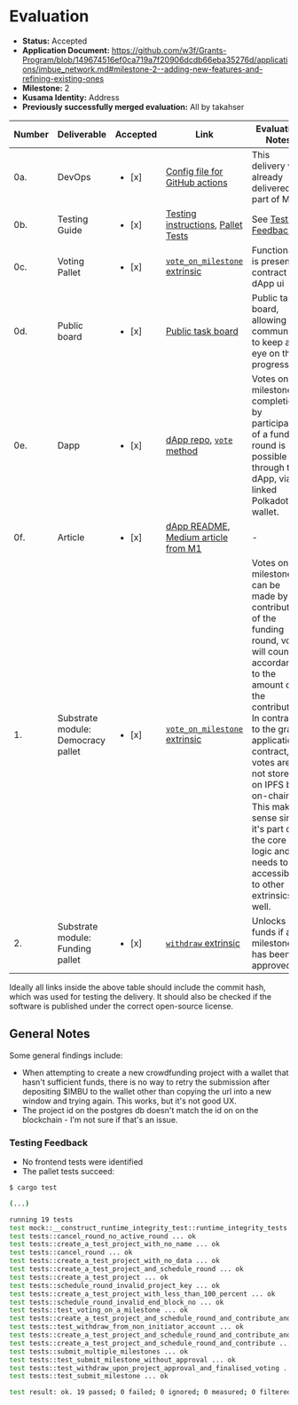 # Evaluation

- **Status:** Accepted
- **Application Document:** https://github.com/w3f/Grants-Program/blob/149674516ef0ca719a7f20906dcdb66eba35276d/applications/imbue_network.md#milestone-2--adding-new-features-and-refining-existing-ones
- **Milestone:** 2
- **Kusama Identity:** Address
- **Previously successfully merged evaluation:** All by takahser

| Number | Deliverable                        | Accepted               | Link                                                                                                                                                                                                                                                          | Evaluation Notes                                                                                                                                                                                                                                                                                                                                 |
| ------ | ---------------------------------- | ---------------------- | ------------------------------------------------------------------------------------------------------------------------------------------------------------------------------------------------------------------------------------------------------------- | ------------------------------------------------------------------------------------------------------------------------------------------------------------------------------------------------------------------------------------------------------------------------------------------------------------------------------------------------ |
| 0a.    | DevOps                             | <ul><li>[x] </li></ul> | [Config file for GitHub actions](https://github.com/ImbueNetwork/imbue/blob/b3c8926f45fc0f89841430cf8d193b5125bf8d77/.github/workflows/collator_actions.yml)                                                                                                  | This delivery was already delivered as part of M1.                                                                                                                                                                                                                                                                                               |
| 0b.    | Testing Guide                      | <ul><li>[x] </li></ul> | [Testing instructions](https://github.com/ImbueNetwork/imbue/tree/bbc3ff0a1afb1a9b94124d960ed3f15e89e39fb8#run-the-tests), [Pallet Tests](https://github.com/ImbueNetwork/imbue/blob/00c73e58e940387db7bebd1cefed445c33a2a96e/pallets/proposals/src/tests.rs) | See [Testing Feedback](#testing-feedback)                                                                                                                                                                                                                                                                                                        |
| 0c.    | Voting Pallet                      | <ul><li>[x] </li></ul> | [`vote_on_milestone` extrinsic](https://github.com/ImbueNetwork/imbue/blob/b71b3278965998523bb30c0ee5e1563a5e4e6f21/pallets/proposals/src/lib.rs#L649)                                                                                                        | Functionality is present in contract and dApp ui                                                                                                                                                                                                                                                                                                 |
| 0d.    | Public board                       | <ul><li>[x] </li></ul> | [Public task board](https://sharing.clickup.com/b/h/4-54644340-2/b653e1b55c26828)                                                                                                                                                                             | Public task board, allowing the community to keep an eye on the progress                                                                                                                                                                                                                                                                         |
| 0e.    | Dapp                               | <ul><li>[x] </li></ul> | [dApp repo](https://github.com/ImbueNetwork/dapp), [`vote` method](https://github.com/ImbueNetwork/dapp/blob/98227ddfac8beac389fbab16b0507484af3581f2/web/src/proposals/detail/index.ts#L492)                                                                 | Votes on milestone completions by participants of a funding round is possible through the dApp, via a linked PolkadotJS wallet.                                                                                                                                                                                                                  |
| 0f.    | Article                            | <ul><li>[x] </li></ul> | [dApp README](https://github.com/ImbueNetwork/dapp/blob/eac84b76a3562b6dcc95884c7806cb064e33d135/README.md), [Medium article from M1](https://medium.com/imbuenetwork/imbue-mvp-demo-33d6c3e29856)                                                            | -                                                                                                                                                                                                                                                                                                                                                |
| 1.     | Substrate module: Democracy pallet | <ul><li>[x] </li></ul> | [`vote_on_milestone` extrinsic](https://github.com/ImbueNetwork/imbue/blob/b71b3278965998523bb30c0ee5e1563a5e4e6f21/pallets/proposals/src/lib.rs#L649)                                                                                                        | Votes on milestones can be made by any contributors of the funding round, votes will count in accordance to the amount of the contribution. In contrary to the grant application contract, votes are not stored on IPFS but on-chain. This makes sense since it's part of the core logic and needs to be accessible to other extrinsics as well. |
| 2.     | Substrate module: Funding pallet   | <ul><li>[x] </li></ul> | [`withdraw` extrinsic](https://github.com/ImbueNetwork/imbue/blob/b71b3278965998523bb30c0ee5e1563a5e4e6f21/pallets/proposals/src/lib.rs#L808)                                                                                                                 | Unlocks funds if a milestone has been approved.                                                                                                                                                                                                                                                                                                  |

Ideally all links inside the above table should include the commit hash,
which was used for testing the delivery. It should also be checked if the software is published under the correct open-source license.

## General Notes

Some general findings include:

- When attempting to create a new crowdfunding project with a wallet that hasn't sufficient funds, there is no way to retry the submission after depositing $IMBU to the wallet other than copying the url into a new window and trying again. This works, but it's not good UX.
- The project id on the postgres db doesn't match the id on on the blockchain - I'm not sure if that's an issue.

### Testing Feedback

- No frontend tests were identified
- The pallet tests succeed:

```bash
$ cargo test

(...)

running 19 tests
test mock::__construct_runtime_integrity_test::runtime_integrity_tests ... ok
test tests::cancel_round_no_active_round ... ok
test tests::create_a_test_project_with_no_name ... ok
test tests::cancel_round ... ok
test tests::create_a_test_project_with_no_data ... ok
test tests::create_a_test_project_and_schedule_round ... ok
test tests::create_a_test_project ... ok
test tests::schedule_round_invalid_project_key ... ok
test tests::create_a_test_project_with_less_than_100_percent ... ok
test tests::schedule_round_invalid_end_block_no ... ok
test tests::test_voting_on_a_milestone ... ok
test tests::create_a_test_project_and_schedule_round_and_contribute_and_approve ... ok
test tests::test_withdraw_from_non_initiator_account ... ok
test tests::create_a_test_project_and_schedule_round_and_contribute_and_approvefail ... ok
test tests::create_a_test_project_and_schedule_round_and_contribute ... ok
test tests::submit_multiple_milestones ... ok
test tests::test_submit_milestone_without_approval ... ok
test tests::test_withdraw_upon_project_approval_and_finalised_voting ... ok
test tests::test_submit_milestone ... ok

test result: ok. 19 passed; 0 failed; 0 ignored; 0 measured; 0 filtered out; finished in 0.24s
```
